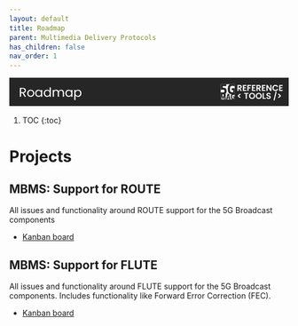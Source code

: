 ```yaml
---
layout: default
title: Roadmap
parent: Multimedia Delivery Protocols
has_children: false
nav_order: 1
---
```

<img src="../../assets/images/Banner_Roadmap.png" /> 

1. TOC
{:toc}

# Projects
## MBMS: Support for ROUTE
All issues and functionality around ROUTE support for the 5G Broadcast components
* [Kanban board](https://github.com/orgs/5G-MAG/projects/15)

## MBMS: Support for FLUTE
All issues and functionality around FLUTE support for the 5G Broadcast components. Includes functionality like Forward Error Correction (FEC).
* [Kanban board](https://github.com/orgs/5G-MAG/projects/14)
